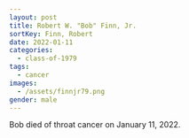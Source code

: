 ```yaml
---
layout: post
title: Robert W. "Bob" Finn, Jr.
sortKey: Finn, Robert
date: 2022-01-11
categories:
  - class-of-1979
tags:
  - cancer
images:
  - /assets/finnjr79.png
gender: male
---
```

Bob died of throat cancer on January 11, 2022.